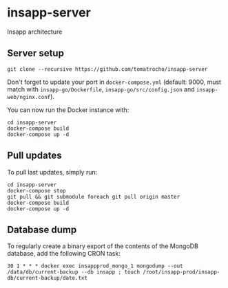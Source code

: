 # insapp-server

Insapp architecture

## Server setup

    git clone --recursive https://github.com/tomatrocho/insapp-server

Don't forget to update your port in `docker-compose.yml` (default: 9000, must match with `insapp-go/Dockerfile`, `insapp-go/src/config.json` and `insapp-web/nginx.conf`).

You can now run the Docker instance with:

    cd insapp-server
    docker-compose build
    docker-compose up -d

## Pull updates

To pull last updates, simply run:

    cd insapp-server
    docker-compose stop
    git pull && git submodule foreach git pull origin master
    docker-compose build
    docker-compose up -d

## Database dump

To regularly create a binary export of the contents of the MongoDB database, add the following CRON task:

    30 1 * * * docker exec insappprod_mongo_1 mongodump --out /data/db/current-backup --db insapp ; touch /root/insapp-prod/insapp-db/current-backup/date.txt
